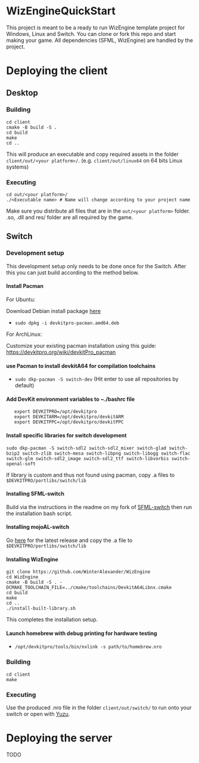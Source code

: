 # WizEngineQuickStart
This project is meant to be a ready to run WizEngine template project for Windows, Linux and Switch. You can clone or fork this repo and start making your game. All dependencies (SFML, WizEngine) are handled by the project.

# Deploying the client

## Desktop

### Building

```
cd client
cmake -B build -S .
cd build
make
cd ..
```

This will produce an executable and copy required assets in the folder `client/out/<your platform>/`. (e.g. `client/out/linux64` on 64 bits Linux systems)

### Executing

```
cd out/<your platform>/
./<Executable name> # Name will change according to your project name
```

Make sure you distribute all files that are in the `out/<your platform>` folder. .so, .dll and res/ folder are all required by the game.

## Switch

### Development setup

This development setup only needs to be done once for the Switch. After this you can just build according to the method below.

#### Install Pacman

For Ubuntu:

Download Debian install package [here](https://github.com/devkitPro/pacman/releases/tag/v1.0.2)

* `sudo dpkg -i devkitpro-pacman.amd64.deb`

For ArchLinux:

Customize your existing pacman installation using this guide: https://devkitpro.org/wiki/devkitPro_pacman

#### use Pacman to install devkitA64 for compilation toolchains
* `sudo dkp-pacman -S switch-dev`
  (Hit enter to use all repositories by default)

#### Add DevKit environment variables to ~./bashrc file
```   
   export DEVKITPRO=/opt/devkitpro
   export DEVKITARM=/opt/devkitpro/devkitARM
   export DEVKITPPC=/opt/devkitpro/devkitPPC
```

#### Install specific libraries for switch development
`sudo dkp-pacman -S switch-sdl2 switch-sdl2_mixer switch-glad switch-bzip2 switch-zlib switch-mesa switch-libpng switch-libogg switch-flac switch-glm switch-sdl2_image switch-sdl2_ttf switch-libvorbis switch-openal-soft`

If library is custom and thus not found using pacman, copy .a files to `$DEVKITPRO/portlibs/switch/lib`

#### Installing SFML-switch
Build via the instructions in the readme on my fork of [SFML-switch](https://github.com/RealWilliamWells/SFML-switch) then run the installation bash script.

#### Installing mojoAL-switch
Go [here](https://github.com/TomBebb/mojoAL-switch/releases/tag/latest) for the latest release and copy the .a file to `$DEVKITPRO/portlibs/switch/lib`

#### Installing WizEngine

```
git clone https://github.com/WinterAlexander/WizEngine
cd WizEngine
cmake -B build -S . -DCMAKE_TOOLCHAIN_FILE=../cmake/toolchains/DevkitA64Libnx.cmake
cd build
make
cd ..
./install-built-library.sh
```

This completes the installation setup.

#### Launch homebrew with debug printing for hardware testing
* `/opt/devkitpro/tools/bin/nxlink -s path/to/homebrew.nro`

### Building

```
cd client
make
```

### Executing

Use the produced .nro file in the folder `client/out/switch/` to run onto your switch or open with [Yuzu](https://yuzu-emu.org/).


# Deploying the server

TODO
